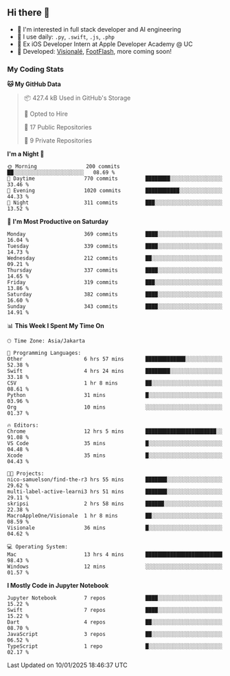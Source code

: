 ## Hi there 👋

- 🤖 I'm interested in full stack developer and AI engineering
- 🌱 I use daily: `.py`, `.swift`, `.js`, `.php`
- 🍎 Ex iOS Developer Intern at Apple Developer Academy @ UC
- 🔨 Developed: [Visionalé](https://apps.apple.com/id/app/visional%C3%A9/id6737191146), [FootFlash](https://apps.apple.com/id/app/footflash/id6550905078), more coming soon!

### My Coding Stats

<!--START_SECTION:waka-->
**🐱 My GitHub Data** 

> 📦 427.4 kB Used in GitHub's Storage 
 > 
> 💼 Opted to Hire
 > 
> 📜 17 Public Repositories 
 > 
> 🔑 9 Private Repositories 
 > 
**I'm a Night 🦉** 

```text
🌞 Morning                200 commits         ██░░░░░░░░░░░░░░░░░░░░░░░   08.69 % 
🌆 Daytime                770 commits         ████████░░░░░░░░░░░░░░░░░   33.46 % 
🌃 Evening                1020 commits        ███████████░░░░░░░░░░░░░░   44.33 % 
🌙 Night                  311 commits         ███░░░░░░░░░░░░░░░░░░░░░░   13.52 % 
```
📅 **I'm Most Productive on Saturday** 

```text
Monday                   369 commits         ████░░░░░░░░░░░░░░░░░░░░░   16.04 % 
Tuesday                  339 commits         ████░░░░░░░░░░░░░░░░░░░░░   14.73 % 
Wednesday                212 commits         ██░░░░░░░░░░░░░░░░░░░░░░░   09.21 % 
Thursday                 337 commits         ████░░░░░░░░░░░░░░░░░░░░░   14.65 % 
Friday                   319 commits         ███░░░░░░░░░░░░░░░░░░░░░░   13.86 % 
Saturday                 382 commits         ████░░░░░░░░░░░░░░░░░░░░░   16.60 % 
Sunday                   343 commits         ████░░░░░░░░░░░░░░░░░░░░░   14.91 % 
```


📊 **This Week I Spent My Time On** 

```text
🕑︎ Time Zone: Asia/Jakarta

💬 Programming Languages: 
Other                    6 hrs 57 mins       █████████████░░░░░░░░░░░░   52.38 % 
Swift                    4 hrs 24 mins       ████████░░░░░░░░░░░░░░░░░   33.18 % 
CSV                      1 hr 8 mins         ██░░░░░░░░░░░░░░░░░░░░░░░   08.61 % 
Python                   31 mins             █░░░░░░░░░░░░░░░░░░░░░░░░   03.96 % 
Org                      10 mins             ░░░░░░░░░░░░░░░░░░░░░░░░░   01.37 % 

🔥 Editors: 
Chrome                   12 hrs 5 mins       ███████████████████████░░   91.08 % 
VS Code                  35 mins             █░░░░░░░░░░░░░░░░░░░░░░░░   04.48 % 
Xcode                    35 mins             █░░░░░░░░░░░░░░░░░░░░░░░░   04.43 % 

🐱‍💻 Projects: 
nico-samuelson/find-the-r3 hrs 55 mins       ███████░░░░░░░░░░░░░░░░░░   29.62 % 
multi-label-active-learni3 hrs 51 mins       ███████░░░░░░░░░░░░░░░░░░   29.11 % 
skripsi                  2 hrs 58 mins       ██████░░░░░░░░░░░░░░░░░░░   22.38 % 
MacroAppleOne/Visionale  1 hr 8 mins         ██░░░░░░░░░░░░░░░░░░░░░░░   08.59 % 
Visionale                36 mins             █░░░░░░░░░░░░░░░░░░░░░░░░   04.62 % 

💻 Operating System: 
Mac                      13 hrs 4 mins       █████████████████████████   98.43 % 
Windows                  12 mins             ░░░░░░░░░░░░░░░░░░░░░░░░░   01.57 % 
```

**I Mostly Code in Jupyter Notebook** 

```text
Jupyter Notebook         7 repos             ████░░░░░░░░░░░░░░░░░░░░░   15.22 % 
Swift                    7 repos             ████░░░░░░░░░░░░░░░░░░░░░   15.22 % 
Dart                     4 repos             ██░░░░░░░░░░░░░░░░░░░░░░░   08.70 % 
JavaScript               3 repos             ██░░░░░░░░░░░░░░░░░░░░░░░   06.52 % 
TypeScript               1 repo              █░░░░░░░░░░░░░░░░░░░░░░░░   02.17 % 
```




 Last Updated on 10/01/2025 18:46:37 UTC
<!--END_SECTION:waka-->

<!--
**nico-samuelson/nico-samuelson** is a ✨ _special_ ✨ repository because its `README.md` (this file) appears on your GitHub profile.

Here are some ideas to get you started:

- 🔭 I’m currently working on ...
- 🌱 I’m currently learning ...
- 👯 I’m looking to collaborate on ...
- 🤔 I’m looking for help with ...
- 💬 Ask me about ...
- 📫 How to reach me: ...
- 😄 Pronouns: ...
- ⚡ Fun fact: ...
-->
